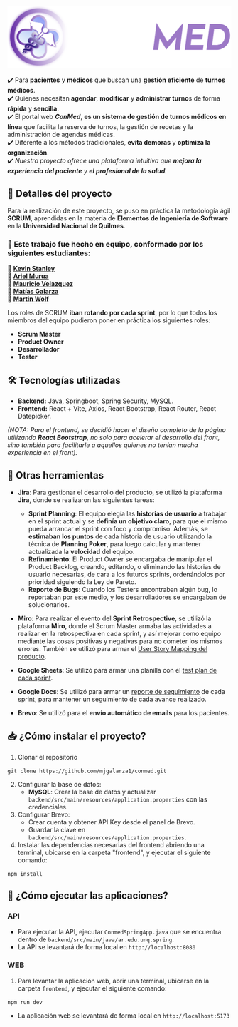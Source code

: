 <p align="center">
  <img src="github-assets/conmed-logo.svg" alt="ConMed Logo">
</p>

✔️ Para **pacientes** y **médicos** que buscan una **gestión eficiente** de **turnos médicos**.<br>
✔️ Quienes necesitan **agendar**, **modificar** y **administrar turno**s de forma **rápida** y **sencilla**.<br>
✔️ El portal web **_ConMed_**, **es un sistema de gestión de turnos médicos en línea** que facilita la reserva de turnos, la gestión de recetas y la administración de agendas médicas.<br>
✔️ Diferente a los métodos tradicionales, **evita demoras** y **optimiza la organización**.<br>
✔️ _Nuestro proyecto ofrece una plataforma intuitiva que **mejora la experiencia del paciente** y **el profesional de la salud**._

## 📝 Detalles del proyecto
Para la realización de este proyecto, se puso en práctica la metodología ágil **SCRUM**, aprendidas en la materia de **Elementos de Ingeniería de Software** en la **Universidad Nacional de Quilmes**.

### 🤝 Este trabajo fue hecho en equipo, conformado por los siguientes estudiantes:
👤 [**Kevin Stanley**](https://github.com/KevinStanleyUNQV2)<br>
👤 [**Ariel Murua**](https://github.com/amurua)<br>
👤 [**Mauricio Velazquez**](https://github.com/Mauricio-Velazquez)<br>
👤 [**Matías Galarza**](https://github.com/mjgalarza1)<br>
👤 [**Martin Wolf**](https://github.com/martinlwolf)

Los roles de SCRUM **iban rotando por cada sprint**, por lo que todos los miembros del equipo pudieron poner en práctica los siguientes roles:
- **Scrum Master**
- **Product Owner**
- **Desarrollador**
- **Tester**

## 🛠️ Tecnologías utilizadas
- **Backend:** Java, Springboot, Spring Security, MySQL.
- **Frontend:** React + Vite, Axios, React Bootstrap, React Router, React Datepicker.

_(NOTA: Para el frontend, se decidió hacer el diseño completo de la página utilizando **React Bootstrap**, no solo para acelerar el desarrollo del front, sino también para facilitarle a aquellos quienes no tenían mucha experiencia en el front)._

## 🧰 Otras herramientas
- **Jira**: Para gestionar el desarrollo del producto, se utilizó la plataforma **Jira**, donde se realizaron las siguientes tareas:
  - **Sprint Planning**: El equipo elegía las **historias de usuario** a trabajar en el sprint actual y se **definía un objetivo claro**, para que el mismo pueda arrancar el sprint con foco y compromiso. Además, se **estimaban los puntos** de cada historia de usuario utilizando la técnica de **Planning Poker**, para luego calcular y mantener actualizada la **velocidad** del equipo.
  - **Refinamiento**: El Product Owner se encargaba de manipular el Product Backlog, creando, editando, o eliminando las historias de usuario necesarias, de cara a los futuros sprints, ordenándolos por prioridad siguiendo la Ley de Pareto.
  - **Reporte de Bugs**: Cuando los Testers encontraban algún bug, lo reportaban por este medio, y los desarrolladores se encargaban de solucionarlos.

- **Miro**: Para realizar el evento del **Sprint Retrospective**, se utilizó la plataforma **Miro**, donde el Scrum Master armaba las actividades a realizar en la retrospectiva en cada sprint, y así mejorar como equipo mediante las cosas positivas y negativas para no cometer los mismos errores. También se utilizó para armar el [User Story Mapping del producto](github-assets/conmed-usm.png).
- **Google Sheets**: Se utilizó para armar una planilla con el [test plan de cada sprint](https://docs.google.com/spreadsheets/d/1i60LmYcsdhR-yj7t0_Hy7Zn4ZnUoEwvwH1ZPHxQGDWA/edit?usp=sharing).
- **Google Docs**: Se utilizó para armar un [reporte de seguimiento](https://docs.google.com/document/d/1BLe3DC6T0vAGVVtNHr_aYffZMy7i2qm2WYo8MI-0ZfE/edit?usp=sharing) de cada sprint, para mantener un seguimiento de cada avance realizado.
- **Brevo**: Se utilizó para el **envío automático de emails** para los pacientes.

## 📥 ¿Cómo instalar el proyecto?
1. Clonar el repositorio
```
git clone https://github.com/mjgalarza1/conmed.git
```
2. Configurar la base de datos:
    - **MySQL**: Crear la base de datos y actualizar `backend/src/main/resources/application.properties` con las credenciales.
3. Configurar Brevo:
   - Crear cuenta y obtener API Key desde el panel de Brevo.
   - Guardar la clave en `backend/src/main/resources/application.properties`.
4. Instalar las dependencias necesarias del frontend abriendo una terminal, ubicarse en la carpeta "frontend", y ejecutar el siguiente comando:
```
npm install
```
## 🚀 ¿Cómo ejecutar las aplicaciones?
### API
- Para ejecutar la API, ejecutar `ConmedSpringApp.java` que se encuentra dentro de `backend/src/main/java/ar.edu.unq.spring`.<br>
- La API se levantará de forma local en `http://localhost:8080`
### WEB
1. Para levantar la aplicación web, abrir una terminal, ubicarse en la carpeta `frontend`, y ejecutar el siguiente comando:
```
npm run dev
```
- La aplicación web se levantará de forma local en `http://localhost:5173`
